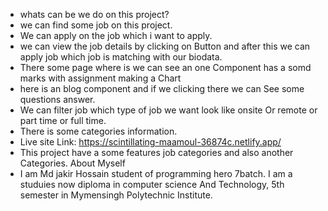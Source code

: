  * whats can be we do on this project? 
* we can find some job on this project.  
* We can apply on the job which i want to 
apply. 
* we can view the job details by clicking on
Button and after this we can apply job which job 
is matching with our biodata. 
* There some page where is we can see an one 
Component has a somd marks with assignment making a Chart 
* here is an blog component and if we clicking there we can 
See some questions answer.  
* We can filter job which type of job we want look like onsite 
Or remote or part time or full time. 
* There is some categories information.
* Live site Link:   https://scintillating-maamoul-36874c.netlify.app/
* This project have a some features job categories and also another
Categories. 
About Myself
* I am Md jakir Hossain student of programming hero 
7batch. 
I am a studuies now diploma in computer science
And Technology, 5th semester in Mymensingh Polytechnic 
Institute. 
